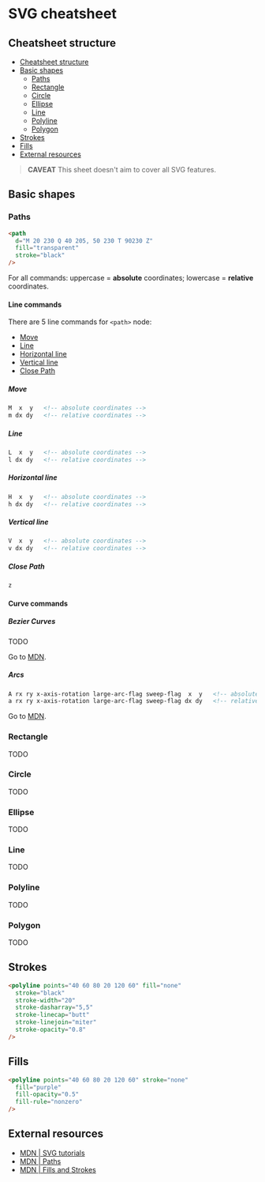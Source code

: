 # SVG cheatsheet

## Cheatsheet structure
<!-- @import "[TOC]" {cmd="toc" depthFrom=2 depthTo=3 orderedList=false} -->
<!-- code_chunk_output -->

* [Cheatsheet structure](#cheatsheet-structure)
* [Basic shapes](#basic-shapes)
	* [Paths](#paths)
	* [Rectangle](#rectangle)
	* [Circle](#circle)
	* [Ellipse](#ellipse)
	* [Line](#line-1)
	* [Polyline](#polyline)
	* [Polygon](#polygon)
* [Strokes](#strokes)
* [Fills](#fills)
* [External resources](#external-resources)

<!-- /code_chunk_output -->

> **CAVEAT**
This sheet doesn't aim to cover all SVG features.

## Basic shapes

### Paths

```html
<path
  d="M 20 230 Q 40 205, 50 230 T 90230 Z"
  fill="transparent"
  stroke="black"
/>
```

For all commands:  uppercase = **absolute** coordinates; lowercase = **relative** coordinates.

#### Line commands

There are 5 line commands for `<path>` node:
  * [Move](#move)
  * [Line](#line)
  * [Horizontal line](#horizontal-line)
  * [Vertical line](#vertical-line)
  * [Close Path](#close-path)

##### Move

```html
M  x  y   <!-- absolute coordinates -->
m dx dy   <!-- relative coordinates -->
```

##### Line

```html
L  x  y   <!-- absolute coordinates -->
l dx dy   <!-- relative coordinates -->
```

##### Horizontal line

```html
H  x  y   <!-- absolute coordinates -->
h dx dy   <!-- relative coordinates -->
```

##### Vertical line

```html
V  x  y   <!-- absolute coordinates -->
v dx dy   <!-- relative coordinates -->
```

##### Close Path

```html
z
```

#### Curve commands

##### Bezier Curves

TODO

Go to [MDN](https://developer.mozilla.org/en-US/docs/Web/SVG/Tutorial/Paths#Bezier_Curves).

##### Arcs

```html
A rx ry x-axis-rotation large-arc-flag sweep-flag  x  y   <!-- absolute coordinates -->
a rx ry x-axis-rotation large-arc-flag sweep-flag dx dy   <!-- relative coordinates -->
```
Go to [MDN](https://developer.mozilla.org/en-US/docs/Web/SVG/Tutorial/Paths#Arcs).

### Rectangle

TODO

### Circle

TODO

### Ellipse

TODO

### Line

TODO

### Polyline

TODO

### Polygon

TODO


## Strokes

```html
<polyline points="40 60 80 20 120 60" fill="none"
  stroke="black"
  stroke-width="20"
  stroke-dasharray="5,5"
  stroke-linecap="butt"
  stroke-linejoin="miter"
  stroke-opacity="0.8"
/>
```

## Fills

```html
<polyline points="40 60 80 20 120 60" stroke="none"
  fill="purple"
  fill-opacity="0.5"
  fill-rule="nonzero"
/>
```


## External resources

* [MDN | SVG tutorials](https://developer.mozilla.org/en-US/docs/tag/SVG:Tutorial)
* [MDN | Paths](https://developer.mozilla.org/en-US/docs/Web/SVG/Tutorial/Paths)
* [MDN | Fills and Strokes](https://developer.mozilla.org/en-US/docs/Web/SVG/Tutorial/Fills_and_Strokes)